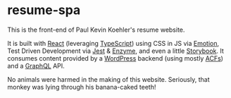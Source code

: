 # resume-spa

This is the front-end of Paul Kevin Koehler's resume website.

It is built with [React](https://reactjs.org/) (leveraging [TypeScript](https://www.typescriptlang.org/)) using CSS in JS via [Emotion](https://emotion.sh/), Test Driven Development via [Jest](https://jestjs.io/) &amp; [Enzyme](https://airbnb.io/enzyme/), and even a little [Storybook](https://storybook.js.org/). It consumes content provided by a [WordPress](https://wordpress.org/) backend (using mostly [ACFs](https://www.advancedcustomfields.com/)) and a [GraphQL](https://graphql.org/) API.

No animals were harmed in the making of this website. Seriously, that monkey was lying through his banana-caked teeth!
